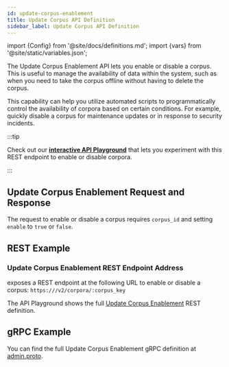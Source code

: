 ```yaml
---
id: update-corpus-enablement
title: Update Corpus API Definition
sidebar_label: Update Corpus API Definition
---
```


import {Config} from '@site/docs/definitions.md';
import {vars} from '@site/static/variables.json';

The Update Corpus Enablement API lets you enable or disable a corpus. 
This is useful to manage the availability of data within the system, such as 
when you need to take the corpus offline without having to delete the corpus. 

This capability can help you utilize automated scripts to programmatically 
control the availability of corpora based on certain conditions. For example, 
quickly disable a corpus for maintenance updates or in response to security 
incidents. 

:::tip

Check out our [**interactive API Playground**](/docs/rest-api/update-corpus) that lets you experiment with this 
REST endpoint to enable or disable corpora.

:::

## Update Corpus Enablement Request and Response

The request to enable or disable a corpus requires `corpus_id` and setting `enable` 
to `true` or `false`.

## REST Example

### Update Corpus Enablement REST Endpoint Address

<Config v="names.product"/> exposes a REST endpoint at the following URL
to enable or disable a corpus:
<code>https://<Config v="domains.rest.admin"/>/v2/corpora/:corpus_key</code>

The API Playground shows the full [Update Corpus Enablement](/docs/rest-api/update-corpus) REST definition.

## gRPC Example

You can find the full Update Corpus Enablement gRPC definition at [admin.proto](https://github.com/vectara/protos/blob/main/admin.proto).